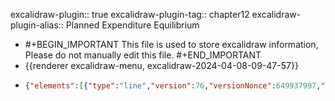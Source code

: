 excalidraw-plugin:: true
excalidraw-plugin-tag:: chapter12
excalidraw-plugin-alias:: Planned Expenditure Equilibrium

- #+BEGIN_IMPORTANT
  This file is used to store excalidraw information, Please do not manually edit this file.
  #+END_IMPORTANT
- {{renderer excalidraw-menu, excalidraw-2024-04-08-09-47-57}}
- ```json
  {"elements":[{"type":"line","version":76,"versionNonce":649937997,"isDeleted":false,"id":"hytXoWGbILY1GU3KzK_ZS","fillStyle":"solid","strokeWidth":2,"strokeStyle":"solid","roughness":1,"opacity":100,"angle":0,"x":454.79378411876036,"y":173.9014350710623,"strokeColor":"#1e1e1e","backgroundColor":"transparent","width":0,"height":440.9593963623047,"seed":914309859,"groupIds":[],"frameId":null,"roundness":{"type":2},"boundElements":[],"updated":1712562718864,"link":null,"locked":false,"startBinding":null,"endBinding":null,"lastCommittedPoint":null,"startArrowhead":null,"endArrowhead":null,"points":[[0,0],[0,440.9593963623047]]},{"type":"line","version":140,"versionNonce":568439555,"isDeleted":false,"id":"DGoBZhEoylMmpRMVQlF8L","fillStyle":"solid","strokeWidth":2,"strokeStyle":"solid","roughness":1,"opacity":100,"angle":0,"x":453.24617669688536,"y":616.2337562380544,"strokeColor":"#1e1e1e","backgroundColor":"transparent","width":542.4699401855469,"height":0,"seed":268103299,"groupIds":[],"frameId":null,"roundness":{"type":2},"boundElements":[],"updated":1712562718864,"link":null,"locked":false,"startBinding":null,"endBinding":null,"lastCommittedPoint":null,"startArrowhead":null,"endArrowhead":null,"points":[[0,0],[542.4699401855469,0]]},{"id":"ftwRpZz0i84EsYrW942p-","type":"text","x":948,"y":660.0071773529053,"width":171.81982421875,"height":25,"angle":0,"strokeColor":"#1e1e1e","backgroundColor":"transparent","fillStyle":"solid","strokeWidth":2,"strokeStyle":"solid","roughness":1,"opacity":100,"groupIds":[],"frameId":null,"roundness":null,"seed":1086571085,"version":24,"versionNonce":747188909,"isDeleted":false,"boundElements":null,"updated":1712562718864,"link":null,"locked":false,"text":"Income, output, Y","fontSize":20,"fontFamily":1,"textAlign":"left","verticalAlign":"top","baseline":17,"containerId":null,"originalText":"Income, output, Y","lineHeight":1.25},{"id":"I1cLCtxeKV4l3-1YxDpIz","type":"text","x":198.31356811523438,"y":158.4857234954834,"width":237.479736328125,"height":25,"angle":0,"strokeColor":"#1e1e1e","backgroundColor":"transparent","fillStyle":"solid","strokeWidth":2,"strokeStyle":"solid","roughness":1,"opacity":100,"groupIds":[],"frameId":null,"roundness":null,"seed":1651053955,"version":59,"versionNonce":567958179,"isDeleted":false,"boundElements":null,"updated":1712562718864,"link":null,"locked":false,"text":"Planned Expenditure, PE","fontSize":20,"fontFamily":1,"textAlign":"left","verticalAlign":"top","baseline":17,"containerId":null,"originalText":"Planned Expenditure, PE","lineHeight":1.25},{"id":"dXfiByR0HWVnTxGi_TZ5A","type":"freedraw","x":454.15325927734375,"y":613.691686630249,"width":606.2984008789062,"height":401.6631622314453,"angle":0,"strokeColor":"#1971c2","backgroundColor":"transparent","fillStyle":"solid","strokeWidth":2,"strokeStyle":"solid","roughness":1,"opacity":100,"groupIds":[],"frameId":null,"roundness":null,"seed":513312621,"version":126,"versionNonce":1133008141,"isDeleted":true,"boundElements":null,"updated":1712562718864,"link":null,"locked":false,"points":[[0,0],[1.521453857421875,0],[4.564361572265625,0],[15.975250244140625,-4.5643310546875],[17.4967041015625,-5.3250732421875],[21.300323486328125,-7.60723876953125],[25.10394287109375,-9.889404296875],[27.386138916015625,-11.41082763671875],[30.429046630859375,-13.69305419921875],[38.797027587890625,-21.30029296875],[46.404266357421875,-27.3861083984375],[49.447174072265625,-30.42901611328125],[57.054443359375,-37.2755126953125],[60.09735107421875,-39.5577392578125],[68.46533203125,-48.6864013671875],[77.59405517578125,-57.81512451171875],[85.2012939453125,-67.70458984375],[97.3729248046875,-79.11541748046875],[104.21942138671875,-87.48345947265625],[113.34814453125,-101.93719482421875],[120.95538330078125,-109.54449462890625],[132.36627197265625,-125.51971435546875],[140.7342529296875,-137.69131469726562],[152.1451416015625,-155.94876098632812],[162.7952880859375,-172.68472290039062],[171.92401123046875,-188.65994262695312],[190.942138671875,-219.0889892578125],[194.74578857421875,-224.4140625],[205.39593505859375,-242.67147827148438],[214.524658203125,-256.3645324707031],[218.32830810546875,-262.4503479003906],[232.0213623046875,-289.07574462890625],[237.346435546875,-297.4437255859375],[239.62860107421875,-302.768798828125],[241.9107666015625,-307.3331604003906],[243.4322509765625,-310.3760681152344],[250.27874755859375,-320.2655029296875],[250.27874755859375,-321.0262451171875],[251.80023193359375,-323.30841064453125],[252.56097412109375,-324.0691223144531],[254.8431396484375,-326.351318359375],[254.8431396484375,-327.1120300292969],[255.6038818359375,-327.8727722167969],[256.36456298828125,-328.63348388671875],[257.12530517578125,-329.39422607421875],[257.88604736328125,-329.39422607421875],[257.88604736328125,-330.1549377441406],[258.646728515625,-330.1549377441406],[264.7325439453125,-332.4371032714844],[265.4932861328125,-332.4371032714844],[271.5791015625,-332.4371032714844],[275.38275146484375,-332.4371032714844],[279.18634033203125,-332.4371032714844],[281.468505859375,-332.4371032714844],[296.68304443359375,-332.4371032714844],[317.98333740234375,-329.39422607421875],[341.56585693359375,-327.8727722167969],[362.10546875,-323.30841064453125],[379.6021728515625,-323.30841064453125],[397.85955810546875,-319.5047912597656],[416.11700439453125,-315.7011413574219],[452.6318359375,-311.1368103027344],[472.41070556640625,-307.3331604003906],[488.38592529296875,-307.3331604003906],[510.44696044921875,-305.81170654296875],[523.3793334960938,-305.81170654296875],[552.286865234375,-305.81170654296875],[555.3297729492188,-306.57244873046875],[562.9370727539062,-309.6153564453125],[567.5014038085938,-310.3760681152344],[574.3479614257812,-314.1796875],[587.2803344726562,-321.7869567871094],[599.4518432617188,-328.63348388671875],[604.0162963867188,-333.1978454589844],[605.5376586914062,-339.2836608886719],[606.2984008789062,-340.04437255859375],[606.2984008789062,-349.9338073730469],[605.5376586914062,-357.54107666015625],[594.1267700195312,-370.4734191894531],[591.8446655273438,-371.9948425292969],[588.8016967773438,-375.0377502441406],[565.21923828125,-392.5344543457031],[552.286865234375,-398.62025451660156],[543.9188842773438,-400.9024353027344],[534.7902221679688,-401.6631622314453],[516.5327758789062,-401.6631622314453],[500.55755615234375,-400.14170837402344],[451.1103515625,-381.88429260253906],[421.44207763671875,-362.86614990234375],[403.94537353515625,-349.173095703125],[376.55926513671875,-324.8298645019531],[337.00152587890625,-287.5542907714844],[293.64013671875,-244.19293212890625],[273.10052490234375,-217.56753540039062],[247.99658203125,-192.46359252929688],[224.41412353515625,-168.88107299804688],[168.881103515625,-114.86956787109375],[143.77716064453125,-95.0906982421875],[134.6484375,-90.52630615234375],[132.36627197265625,-90.52630615234375],[130.0841064453125,-97.37286376953125],[130.0841064453125,-109.54449462890625],[130.0841064453125,-130.84478759765625],[136.169921875,-145.298583984375],[155.18804931640625,-170.40252685546875],[178.00982666015625,-197.78866577148438],[201.59234619140625,-213.003173828125],[224.41412353515625,-222.13189697265625],[236.585693359375,-223.65335083007812],[256.36456298828125,-226.69622802734375],[278.42559814453125,-226.69622802734375],[307.33319091796875,-223.65335083007812],[314.94049072265625,-218.3282470703125],[325.59063720703125,-210.72100830078125],[354.4981689453125,-187.89923095703125],[362.8662109375,-181.05270385742188],[366.6697998046875,-175.72763061523438],[368.1912841796875,-173.4454345703125],[368.1912841796875,-173.4454345703125]],"pressures":[],"simulatePressure":true,"lastCommittedPoint":[368.1912841796875,-173.4454345703125]},{"id":"G1dRFUm0PUGIOYM3txlVl","type":"line","x":451.1103820800781,"y":535.3370418548584,"width":457.9568786621094,"height":265.49334716796875,"angle":0,"strokeColor":"#1971c2","backgroundColor":"transparent","fillStyle":"solid","strokeWidth":2,"strokeStyle":"solid","roughness":1,"opacity":100,"groupIds":[],"frameId":null,"roundness":{"type":2},"seed":275582861,"version":461,"versionNonce":1469910595,"isDeleted":false,"boundElements":null,"updated":1712562718864,"link":null,"locked":false,"points":[[0,0],[457.9568786621094,-265.49334716796875]],"lastCommittedPoint":null,"startBinding":null,"endBinding":null,"startArrowhead":null,"endArrowhead":null},{"id":"_M5RTVmsiwRaL5td-PWXW","type":"text","x":898.245849609375,"y":307.5516719818115,"width":456.3194580078125,"height":25,"angle":0,"strokeColor":"#1971c2","backgroundColor":"transparent","fillStyle":"solid","strokeWidth":2,"strokeStyle":"solid","roughness":1,"opacity":100,"groupIds":[],"frameId":null,"roundness":null,"seed":970694691,"version":171,"versionNonce":1194601325,"isDeleted":false,"boundElements":null,"updated":1712562718864,"link":null,"locked":false,"text":"PE = C( Y - T(const) ) + I(const) + G(const)","fontSize":20,"fontFamily":1,"textAlign":"left","verticalAlign":"top","baseline":17,"containerId":null,"originalText":"PE = C( Y - T(const) ) + I(const) + G(const)","lineHeight":1.25},{"id":"-gWghHu2tEkex2FgkC3E_","type":"line","x":715.0822143554688,"y":388.51691246032715,"width":133.8876953125,"height":149.10226440429688,"angle":0,"strokeColor":"#f08c00","backgroundColor":"transparent","fillStyle":"solid","strokeWidth":2,"strokeStyle":"solid","roughness":1,"opacity":100,"groupIds":[],"frameId":null,"roundness":{"type":2},"seed":288945795,"version":51,"versionNonce":369642979,"isDeleted":true,"boundElements":null,"updated":1712562718864,"link":null,"locked":false,"points":[[0,0],[133.8876953125,-149.10226440429688]],"lastCommittedPoint":[133.8876953125,-149.10226440429688],"startBinding":null,"endBinding":null,"startArrowhead":null,"endArrowhead":null},{"id":"QtpG0_arz6GQEXuVtLcfB","type":"line","x":457.9568786621094,"y":615.973913192749,"width":438.9387512207031,"height":391.7737731933594,"angle":0,"strokeColor":"#f08c00","backgroundColor":"transparent","fillStyle":"solid","strokeWidth":2,"strokeStyle":"solid","roughness":1,"opacity":100,"groupIds":[],"frameId":null,"roundness":{"type":2},"seed":1113549613,"version":221,"versionNonce":1742091725,"isDeleted":false,"boundElements":null,"updated":1712562718864,"link":null,"locked":false,"points":[[0,0],[438.9387512207031,-391.7737731933594]],"lastCommittedPoint":null,"startBinding":null,"endBinding":null,"startArrowhead":null,"endArrowhead":null},{"id":"AyqH3UapQCa6cU2YceA3k","type":"text","x":865,"y":173.00717735290527,"width":69.35990905761719,"height":25,"angle":0,"strokeColor":"#f08c00","backgroundColor":"transparent","fillStyle":"solid","strokeWidth":2,"strokeStyle":"solid","roughness":1,"opacity":100,"groupIds":[],"frameId":null,"roundness":null,"seed":1043408269,"version":9,"versionNonce":1344969091,"isDeleted":false,"boundElements":null,"updated":1712562718864,"link":null,"locked":false,"text":"PE = Y","fontSize":20,"fontFamily":1,"textAlign":"left","verticalAlign":"top","baseline":17,"containerId":null,"originalText":"PE = Y","lineHeight":1.25},{"id":"XV7i6Na6KHvghCR95-SHG","type":"freedraw","x":501.3182678222656,"y":581.741247177124,"width":9.128692626953125,"height":26.6253662109375,"angle":0,"strokeColor":"#f08c00","backgroundColor":"transparent","fillStyle":"solid","strokeWidth":2,"strokeStyle":"solid","roughness":1,"opacity":100,"groupIds":[],"frameId":null,"roundness":null,"seed":128144067,"version":35,"versionNonce":187912227,"isDeleted":true,"boundElements":null,"updated":1712562714657,"link":null,"locked":false,"points":[[0,0],[0.760711669921875,0.7607421875],[1.521453857421875,1.52142333984375],[1.521453857421875,2.28216552734375],[2.28216552734375,3.8035888671875],[3.04290771484375,5.3250732421875],[3.803619384765625,6.0858154296875],[3.803619384765625,6.84649658203125],[3.803619384765625,7.60723876953125],[4.564361572265625,8.36798095703125],[5.3250732421875,9.12872314453125],[5.3250732421875,9.889404296875],[5.3250732421875,10.650146484375],[5.3250732421875,11.410888671875],[5.3250732421875,12.17156982421875],[6.085784912109375,12.93231201171875],[6.085784912109375,13.69305419921875],[6.846527099609375,13.69305419921875],[6.846527099609375,14.45379638671875],[7.60723876953125,15.2144775390625],[7.60723876953125,16.7359619140625],[7.60723876953125,18.25738525390625],[7.60723876953125,19.77886962890625],[8.36798095703125,20.53961181640625],[8.36798095703125,21.30029296875],[8.36798095703125,22.06103515625],[8.36798095703125,22.82177734375],[8.36798095703125,23.58245849609375],[9.128692626953125,24.34320068359375],[9.128692626953125,25.10394287109375],[9.128692626953125,25.86468505859375],[9.128692626953125,26.6253662109375],[9.128692626953125,26.6253662109375]],"pressures":[],"simulatePressure":true,"lastCommittedPoint":[9.128692626953125,26.6253662109375]},{"id":"ACWn9SkhH7KeorbrIB9Ld","type":"freedraw","x":498.2753601074219,"y":578.6983394622803,"width":22.061065673828125,"height":28.1468505859375,"angle":0,"strokeColor":"#f08c00","backgroundColor":"transparent","fillStyle":"solid","strokeWidth":1,"strokeStyle":"solid","roughness":1,"opacity":100,"groupIds":[],"frameId":null,"roundness":null,"seed":497483245,"version":34,"versionNonce":277345325,"isDeleted":true,"boundElements":null,"updated":1712562718864,"link":null,"locked":false,"points":[[0,0],[0.760711669921875,0.7607421875],[1.521453857421875,1.52142333984375],[2.28216552734375,2.28216552734375],[2.28216552734375,3.04290771484375],[3.04290771484375,3.80364990234375],[3.803619384765625,4.5643310546875],[5.3250732421875,6.0858154296875],[6.0858154296875,6.84649658203125],[6.846527099609375,7.60723876953125],[7.607269287109375,8.36798095703125],[8.36798095703125,9.12872314453125],[12.932342529296875,13.69305419921875],[13.69305419921875,14.45379638671875],[14.453765869140625,15.2144775390625],[15.214508056640625,15.2144775390625],[15.975250244140625,15.9752197265625],[16.735992431640625,16.7359619140625],[17.496673583984375,17.4967041015625],[18.257415771484375,19.01812744140625],[19.018157958984375,19.77886962890625],[19.778839111328125,21.30029296875],[20.539581298828125,22.06103515625],[20.539581298828125,22.82177734375],[20.539581298828125,23.58251953125],[20.539581298828125,24.34320068359375],[21.300323486328125,25.10394287109375],[21.300323486328125,25.86468505859375],[21.300323486328125,26.6253662109375],[22.061065673828125,27.3861083984375],[22.061065673828125,28.1468505859375],[22.061065673828125,28.1468505859375]],"pressures":[],"simulatePressure":true,"lastCommittedPoint":[22.061065673828125,28.1468505859375]},{"id":"m-p6Mtw5yeeYyAyIoifzN","type":"freedraw","x":502.0789794921875,"y":571.8517818450928,"width":35.75408935546875,"height":40.3184814453125,"angle":0,"strokeColor":"#f08c00","backgroundColor":"transparent","fillStyle":"solid","strokeWidth":1,"strokeStyle":"solid","roughness":1,"opacity":100,"groupIds":[],"frameId":null,"roundness":null,"seed":221439629,"version":54,"versionNonce":1789602115,"isDeleted":false,"boundElements":null,"updated":1712562721406,"link":null,"locked":false,"points":[[0,0],[0,0.7607421875],[0.7607421875,1.521484375],[1.521453857421875,2.28216552734375],[2.282196044921875,3.04290771484375],[3.80364990234375,3.04290771484375],[4.564361572265625,3.04290771484375],[5.3250732421875,3.04290771484375],[6.0858154296875,3.04290771484375],[6.846527099609375,3.04290771484375],[7.607269287109375,3.80364990234375],[9.12872314453125,4.56439208984375],[9.889434814453125,5.3250732421875],[10.650146484375,5.3250732421875],[11.410888671875,5.3250732421875],[13.69305419921875,6.8465576171875],[17.4967041015625,8.36798095703125],[18.2574462890625,9.12872314453125],[19.01812744140625,9.12872314453125],[21.30035400390625,9.88946533203125],[22.06103515625,10.65020751953125],[22.82177734375,11.410888671875],[23.58251953125,12.171630859375],[25.86468505859375,15.21453857421875],[28.1468505859375,15.21453857421875],[28.9075927734375,15.21453857421875],[30.42901611328125,16.7359619140625],[31.18975830078125,17.4967041015625],[31.18975830078125,18.2574462890625],[31.95050048828125,19.77886962890625],[32.71124267578125,20.53961181640625],[33.471923828125,21.30035400390625],[33.471923828125,22.06103515625],[34.232666015625,23.58251953125],[34.993408203125,25.10394287109375],[34.993408203125,25.86468505859375],[34.993408203125,26.62542724609375],[34.993408203125,28.1468505859375],[34.993408203125,28.9075927734375],[35.75408935546875,29.6683349609375],[35.75408935546875,30.4290771484375],[35.75408935546875,31.18975830078125],[35.75408935546875,32.71124267578125],[35.75408935546875,33.471923828125],[35.75408935546875,34.993408203125],[35.75408935546875,35.754150390625],[35.75408935546875,36.51483154296875],[35.75408935546875,37.27557373046875],[35.75408935546875,38.03631591796875],[35.75408935546875,38.79705810546875],[35.75408935546875,39.5577392578125],[35.75408935546875,40.3184814453125],[34.993408203125,40.3184814453125]],"pressures":[],"simulatePressure":true,"lastCommittedPoint":[34.993408203125,40.3184814453125]},{"id":"EcoXtnoGxecaAwiRm2S22","type":"text","x":558.3726806640625,"y":580.980504989624,"width":108.83987426757812,"height":25,"angle":0,"strokeColor":"#f08c00","backgroundColor":"transparent","fillStyle":"solid","strokeWidth":1,"strokeStyle":"solid","roughness":1,"opacity":100,"groupIds":[],"frameId":null,"roundness":null,"seed":455125709,"version":11,"versionNonce":393788611,"isDeleted":false,"boundElements":null,"updated":1712562729360,"link":null,"locked":false,"text":"45 degrees","fontSize":20,"fontFamily":1,"textAlign":"left","verticalAlign":"top","baseline":17,"containerId":null,"originalText":"45 degrees","lineHeight":1.25},{"id":"sua3lMrUmsp4ZMFy5lhWd","type":"line","x":730.2966918945312,"y":373.3023738861084,"width":0,"height":241.91079711914062,"angle":0,"strokeColor":"#1e1e1e","backgroundColor":"transparent","fillStyle":"solid","strokeWidth":2,"strokeStyle":"dashed","roughness":1,"opacity":100,"groupIds":[],"frameId":null,"roundness":{"type":2},"seed":1404308909,"version":94,"versionNonce":1617753379,"isDeleted":false,"boundElements":null,"updated":1712562746511,"link":null,"locked":false,"points":[[0,0],[0,241.91079711914062]],"lastCommittedPoint":null,"startBinding":null,"endBinding":null,"startArrowhead":null,"endArrowhead":null},{"id":"cFA5MyggCzUSR8OjhBjCj","type":"text","x":689.2392578125,"y":634.1854000091553,"width":96.93986511230469,"height":50,"angle":0,"strokeColor":"#1e1e1e","backgroundColor":"transparent","fillStyle":"solid","strokeWidth":2,"strokeStyle":"dashed","roughness":1,"opacity":100,"groupIds":[],"frameId":null,"roundness":null,"seed":664160355,"version":39,"versionNonce":516434275,"isDeleted":false,"boundElements":null,"updated":1712562754950,"link":null,"locked":false,"text":"Equilibrium\nIncome","fontSize":20,"fontFamily":1,"textAlign":"left","verticalAlign":"top","baseline":42,"containerId":null,"originalText":"Equilibrium\nIncome","lineHeight":1.25},{"id":"NbGGjGJYIPqv9nPMF9h2O","type":"text","x":483.06085205078125,"y":286.57965660095215,"width":165.05979919433594,"height":100,"angle":0,"strokeColor":"#6741d9","backgroundColor":"transparent","fillStyle":"solid","strokeWidth":2,"strokeStyle":"dashed","roughness":1,"opacity":100,"groupIds":[],"frameId":null,"roundness":null,"seed":1328767757,"version":91,"versionNonce":1509143949,"isDeleted":false,"boundElements":null,"updated":1712562805939,"link":null,"locked":false,"text":"People plan\nto buy less than\nactually\nproduced.","fontSize":20,"fontFamily":1,"textAlign":"left","verticalAlign":"top","baseline":92,"containerId":null,"originalText":"People plan\nto buy less than\nactually\nproduced.","lineHeight":1.25},{"id":"T2WRUKOqQC4Lg6oEPJpKQ","type":"text","x":793,"y":430.0071773529053,"width":179.39979553222656,"height":75,"angle":0,"strokeColor":"#6741d9","backgroundColor":"transparent","fillStyle":"solid","strokeWidth":2,"strokeStyle":"dashed","roughness":1,"opacity":100,"groupIds":[],"frameId":null,"roundness":null,"seed":1989124355,"version":52,"versionNonce":960510413,"isDeleted":false,"boundElements":null,"updated":1712562824164,"link":null,"locked":false,"text":"People plan to\nbuy more than\nactually produced.","fontSize":20,"fontFamily":1,"textAlign":"left","verticalAlign":"top","baseline":67,"containerId":null,"originalText":"People plan to\nbuy more than\nactually produced.","lineHeight":1.25}],"files":{},"appState":{"gridSize":null,"viewBackgroundColor":"#ffffff","zoom":{"value":1},"offsetTop":19.992822647094727,"offsetLeft":0,"scrollX":0,"scrollY":0,"viewModeEnabled":false,"zenModeEnabled":false}}
  ```